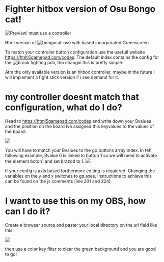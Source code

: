 # Fighter hitbox version of Osu Bongo cat!

![Preview! must use a controller](https://romthesheep.github.io/Arcade-Bongo-Cat/)

Html version of ![bongocat-osu](https://github.com/kuroni/bongocat-osu) with based incorporated Greenscreen

To match your controller button configuration use the usefull website https://html5gamepad.com/codes. 
The default index contains the config for the ![brook fighting](https://www.brookaccessory.com/detail/09922855/) pcb, tho changin this is pretty simple.

Atm the only available version is an hitbox controller, maybe in the future I will implement a fight stick version if i see demand for it.

# my controller doesnt match that configuration, what do I do?

Head to https://html5gamepad.com/codes and write down your Bvalues and the position on the board
Ive assigned this keyvalues to the values of the board:

![](https://i.gyazo.com/22b7d8d1d8ae089f4074d55824894649.png)

You will have to match your Bvalues to the gp.buttons array index.
In teh following example, Bvalue 0 is linked to button 1 so we will need to activate the element boton1 and set brazod to 1.
![](https://i.gyazo.com/55ee877594eb8c48ef8f771bd49f71b6.png)

If your config is axis based forthermore editing is requiered.
Changing the variables on the y and x switches to gp.axes, instructions to achieve this can be found on the js comments (line 201 and 224)

# I want to use this on my OBS, how can I do it?

Create a browser source and paster your local directory on the url field like this:

![](https://i.gyazo.com/176f7bfb7af033a2e672b3b4a67cf0b6.png)

then use a color key filter to clear the green background and you are good to go!
